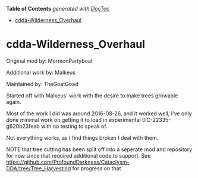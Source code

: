 <!-- START doctoc generated TOC please keep comment here to allow auto update -->
<!-- DON'T EDIT THIS SECTION, INSTEAD RE-RUN doctoc TO UPDATE -->
**Table of Contents**  *generated with [DocToc](https://github.com/thlorenz/doctoc)*

- [cdda-Wilderness_Overhaul](#cdda-wilderness_overhaul)

<!-- END doctoc generated TOC please keep comment here to allow auto update -->

# cdda-Wilderness_Overhaul

Original mod by: MormonPartyboat

Additional work by: Malkeus

Maintained by: TheGoatGoad

Started off with Malkeus' work with the desire to make trees growable again.

Most of the work I did was around 2016-08-26, and it worked well, I've only done minimal work on getting it to load in experimental 0.C-22335-g620b23feab with no testing to speak of.

Not everything works, as I find things broken I deal with them.

NOTE that tree cutting has been split off into a seperate mod and repository for now since that required additional code to support.  See https://github.com/ProfoundDarkness/Cataclysm-DDA/tree/Tree_Harvesting for progress on that

